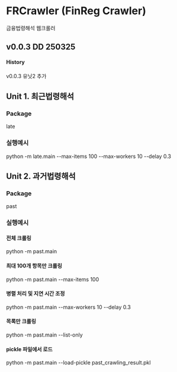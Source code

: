 # FRCrawler (FinReg Crawler)
금융법령해석 웹크롤러

## v0.0.3 DD 250325

#### History
v0.0.3 유닛2 추가  

## Unit 1. 최근법령해석

### Package 
late

### 실행예시
python -m late.main --max-items 100 --max-workers 10 --delay 0.3

## Unit 2. 과거법령해석

### Package
past

### 실행예시
#### 전체 크롤링
python -m past.main

#### 최대 100개 항목만 크롤링
python -m past.main --max-items 100

#### 병렬 처리 및 지연 시간 조정
python -m past.main --max-workers 10 --delay 0.3

#### 목록만 크롤링
python -m past.main --list-only

#### pickle 파일에서 로드
python -m past.main --load-pickle past_crawling_result.pkl